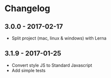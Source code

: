 # Changelog

## 3.0.0 - 2017-02-17

- Split project (mac, linux & windows) with Lerna

## 3.1.9 - 2017-01-25

- Convert style JS to Standard Javascript
- Add simple tests
